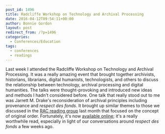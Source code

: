 ```yaml
---
post_id: 1496
title: Radcliffe Workshop on Technology and Archival Processing
date: 2016-04-12T09:54:11+00:00
author: Bonnie Gordon
layout: post
redirect_from: /?p=1496
categories:
  - Conferences/Education
tags:
  - conferences
  - readings
---
```

Last week I attended the Radcliffe Workshop on Technology and Archival Processing. It was a really amazing event that brought together archivists, historians, librarians, digital humanists, technologists, and others to discuss the relationship between technology, archival processing and digital humanities. The talks were thought-provoking and introduced new ideas and methods I hadn't considered before. One talk that really stood out to me was Jarrett M. Drake's reconsideration of archival principles including provenance and _respect des fonds_. It brought up similar themes to those we discussed in the [RAC reading group](http://blog.rockarch.org/?p=1468) last month that focused on the concept of original order. Fortunately, it's now [available online](https://medium.com/on-archivy/radtech-meets-radarch-towards-a-new-principle-for-archives-and-archival-description-568f133e4325#.ioxxjj7vi); it's a really worthwhile read, especially in light of our conversations around _respect des fonds_ a few weeks ago.
